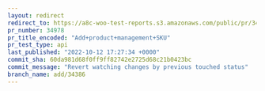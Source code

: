 ```yaml
---
layout: redirect
redirect_to: https://a8c-woo-test-reports.s3.amazonaws.com/public/pr/34978/api/index.html
pr_number: 34978
pr_title_encoded: "Add+product+management+SKU"
pr_test_type: api
last_published: "2022-10-12 17:27:34 +0000"
commit_sha: 60da981d68f0ff9ff82742e2725d68c21b0423bc
commit_message: "Revert watching changes by previous touched status"
branch_name: add/34386
---
```

